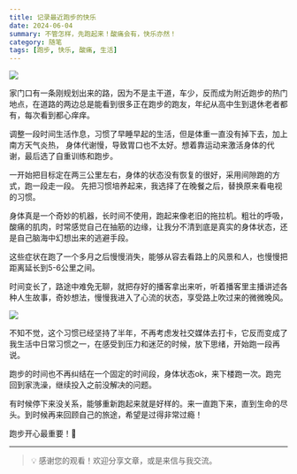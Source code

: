```yaml
---
title: 记录最近跑步的快乐
date: 2024-06-04
summary: 不管怎样，先跑起来！酸痛会有，快乐亦然！
category: 随笔
tags: [跑步, 快乐, 酸痛, 生活]
---
```


![](https://blog-1259751088.cos.ap-shanghai.myqcloud.com/20250104010045379.png?imageSlim)

家门口有一条刚规划出来的路，因为不是主干道，车少，反而成为附近跑步的热门地点，在道路的两边总是能看到很多正在跑步的跑友，年纪从高中生到退休老者都有，每次看到都心痒痒。

调整一段时间生活作息，习惯了早睡早起的生活，但是体重一直没有掉下去，加上南方天气炎热， 身体代谢慢，导致胃口也不太好。想着靠运动来激活身体的代谢，最后选了自重训练和跑步。

一开始把目标定在两三公里左右，身体的状态没有恢复的很好，采用间隙跑的方式，跑一段走一段。 先把习惯培养起来，我选择了在晚餐之后，替换原来看电视的习惯。

身体真是一个奇妙的机器，长时间不使用，跑起来像老旧的拖拉机。粗壮的呼吸，酸痛的肌肉，时常感觉自己在抽筋的边缘，让我分不清到底是真实的身体状态，还是自己脑海中幻想出来的逃避手段。

这些症状在跑了一个多月之后慢慢消失，能够从容去看路上的风景和人，也慢慢把距离延长到5-6公里之间。

时间变长了，路途中难免无聊，就把存好的播客拿出来听，听着播客里主播讲述各种人生故事，奇妙想法，慢慢我进入了心流的状态，享受路上吹过来的微微晚风。

![](https://blog-1259751088.cos.ap-shanghai.myqcloud.com/20250104010152140.png?imageSlim)

不知不觉，这个习惯已经坚持了半年，不再考虑发社交媒体去打卡，它反而变成了我生活中日常习惯之一，在感受到压力和迷茫的时候，放下思绪，开始跑一段再说。

跑步的时间也不再纠结在一个固定的时间段，身体状态ok，来下楼跑一次。跑完回到家洗澡，继续投入之前没解决的问题。

有时候停下来没关系，能够重新跑起来就是好样的。来一直跑下来，直到生命的尽头。到时候再来回顾自己的旅途，希望是过得非常过瘾！

跑步开心最重要！🏃

---

> 💡 感谢您的观看！欢迎分享文章，或是来信与我交流。